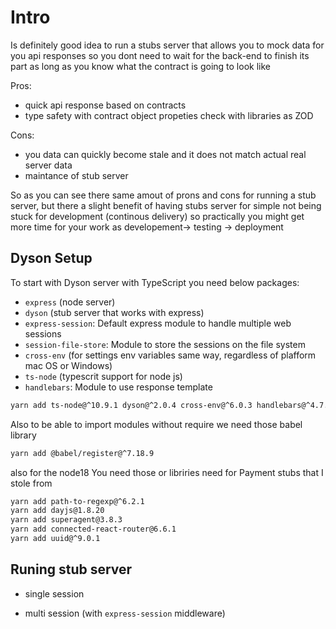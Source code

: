 # Intro

Is definitely good idea to run a stubs server that allows you to mock data for you api responses so you dont need to wait for the back-end to finish its part as long as you know what the contract is going to look like

Pros: 
  - quick api response based on contracts
  - type safety with contract object propeties check with libraries as ZOD

Cons:
  - you data can quickly become stale and it does not match actual real server data
  - maintance of stub server 

So as you can see there same amout of prons and cons for running a stub server, but there a slight benefit of having stubs server for simple not being stuck for development (continous delivery) so practically you might get more time for your work as developement-> testing -> deployment

## Dyson Setup

To start with Dyson server with TypeScript you need below packages:
  - `express` (node server)
  - `dyson` (stub server that works with express)
  - `express-session`: Default express module to handle multiple web sessions
  - `session-file-store`: Module to store the sessions on the file system
  - `cross-env` (for settings env variables same way, regardless of plafform mac OS or Windows)
  - `ts-node` (typescrit support for node js)
  - `handlebars`: Module to use response template

```bash
yarn add ts-node@^10.9.1 dyson@^2.0.4 cross-env@^6.0.3 handlebars@^4.7.7 express-session@^1.17.0 express@^4.18.2  session-file-store@^1.3.0

```

Also to be able to import modules without require we need those babel library 
```bash
yarn add @babel/register@^7.18.9 

```

also for the node18 You need those or libriries need for Payment stubs that I stole from 

```bash
yarn add path-to-regexp@^6.2.1
yarn add dayjs@1.8.20
yarn add superagent@3.8.3
yarn add connected-react-router@6.6.1
yarn add uuid@^9.0.1

```



## Runing stub server 
  - single session 

  - multi session (with `express-session` middleware)

